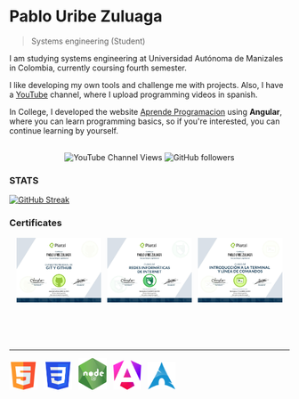 # Pablo Uribe Zuluaga
>  Systems engineering (Student)

I am studying systems engineering at Universidad Autónoma de Manizales in Colombia, currently coursing fourth semester.

I like developing my own tools and challenge me with projects.
Also, I have a [YouTube](https://www.youtube.com/channel/UC62Vw-ATtv01Pgk2yHvLjdg) channel, where I upload programming videos in spanish.

In College, I developed the website [Aprende Programacion](https://pablouz.github.io/AprendeProgramacion) using <strong>Angular</strong>, where you can learn programming basics, so if you're interested, you can continue learning by yourself.
<br>
<br>

<center>

![YouTube Channel Views](https://img.shields.io/youtube/channel/views/UC62Vw-ATtv01Pgk2yHvLjdg?label=YOUTUBE&style=for-the-badge)&nbsp;![GitHub followers](https://img.shields.io/github/followers/PabloUZ?label=GitHub&style=for-the-badge)

</center>


### STATS
[![GitHub Streak](https://github-readme-streak-stats.herokuapp.com?user=PabloUZ&theme=algolia&hide_border=true&border_radius=20&date_format=M%20j%5B%2C%20Y%5D&mode=weekly&background=09002B&ring=FF7A2C&fire=FF0000&stroke=757575&dates=00A4EB&currStreakNum=64FF03&sideNums=76D8EB&border=76D8EB&currStreakLabel=64FF03&sideLabels=76D8EB)](https://git.io/streak-stats)
### Certificates

<div>
    <center>
        <img src="images/git.jpg" width="30%">
        &nbsp;
        <img src="images/redes.jpg" width="30%">
        &nbsp;
        <img src="images/terminal.jpg" width="30%">
    </center>
</div>

<br>
<br>
<br>
<br>
<hr>
<div>
    <img src="images/html.png" width="10%">&nbsp;&nbsp;
    <img src="images/css.png" width="10%">&nbsp;&nbsp;
    <img src="images/node.png" width="10%">&nbsp;&nbsp;
    <img src="images/angular.png" width="10%">&nbsp;&nbsp;
    <img src="images/arch.png" width="10%">&nbsp;&nbsp;
</div>